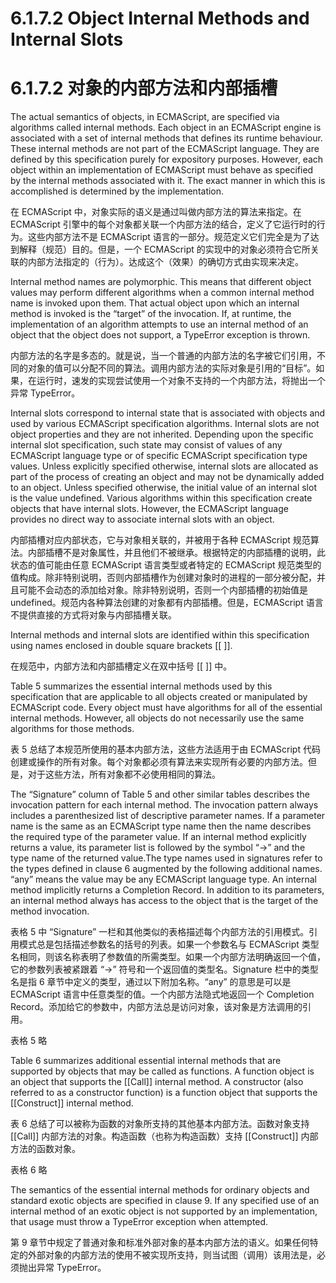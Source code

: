 # 6.1.7.2 Object Internal Methods and Internal Slots

# 6.1.7.2 对象的内部方法和内部插槽

The actual semantics of objects, in ECMAScript, are specified via algorithms called internal methods. Each object in an ECMAScript engine is associated with a set of internal methods that defines its runtime behaviour. These internal methods are not part of the ECMAScript language. They are defined by this specification purely for expository purposes. However, each object within an implementation of ECMAScript must behave as specified by the internal methods associated with it. The exact manner in which this is accomplished is determined by the implementation.

在 ECMAScript 中，对象实际的语义是通过叫做内部方法的算法来指定。在 ECMAScript 引擎中的每个对象都关联一个内部方法的结合，定义了它运行时的行为。这些内部方法不是 ECMAScript 语言的一部分。规范定义它们完全是为了达到解释（规范）目的。但是，一个 ECMAScript 的实现中的对象必须符合它所关联的内部方法指定的（行为）。达成这个（效果）的确切方式由实现来决定。

Internal method names are polymorphic. This means that different object values may perform different algorithms when a common internal method name is invoked upon them. That actual object upon which an internal method is invoked is the “target” of the invocation. If, at runtime, the implementation of an algorithm attempts to use an internal method of an object that the object does not support, a TypeError exception is thrown.

内部方法的名字是多态的。就是说，当一个普通的内部方法的名字被它们引用，不同的对象的值可以分配不同的算法。调用内部方法的实际对象是引用的“目标”。如果，在运行时，速发的实现尝试使用一个对象不支持的一个内部方法，将抛出一个异常 TypeError。

Internal slots correspond to internal state that is associated with objects and used by various ECMAScript specification algorithms. Internal slots are not object properties and they are not inherited. Depending upon the specific internal slot specification, such state may consist of values of any ECMAScript language type or of specific ECMAScript specification type values. Unless explicitly specified otherwise, internal slots are allocated as part of the process of creating an object and may not be dynamically added to an object. Unless specified otherwise, the initial value of an internal slot is the value undefined. Various algorithms within this specification create objects that have internal slots. However, the ECMAScript language provides no direct way to associate internal slots with an object.

内部插槽对应内部状态，它与对象相关联的，并被用于各种 ECMAScript 规范算法。内部插槽不是对象属性，并且他们不被继承。根据特定的内部插槽的说明，此状态的值可能由任意 ECMAScript 语言类型或者特定的 ECMAScript 规范类型的值构成。除非特别说明，否则内部插槽作为创建对象时的进程的一部分被分配，并且可能不会动态的添加给对象。除非特别说明，否则一个内部插槽的初始值是 undefined。规范内各种算法创建的对象都有内部插槽。但是，ECMAScript 语言不提供直接的方式将对象与内部插槽关联。

Internal methods and internal slots are identified within this specification using names enclosed in double square brackets [[ ]].

在规范中，内部方法和内部插槽定义在双中括号 [[ ]] 中。

Table 5 summarizes the essential internal methods used by this specification that are applicable to all objects created or manipulated by ECMAScript code. Every object must have algorithms for all of the essential internal methods. However, all objects do not necessarily use the same algorithms for those methods.

表 5 总结了本规范所使用的基本内部方法，这些方法适用于由 ECMAScript 代码创建或操作的所有对象。每个对象都必须有算法来实现所有必要的内部方法。但是，对于这些方法，所有对象都不必使用相同的算法。

The “Signature” column of Table 5 and other similar tables describes the invocation pattern for each internal method. The invocation pattern always includes a parenthesized list of descriptive parameter names. If a parameter name is the same as an ECMAScript type name then the name describes the required type of the parameter value. If an internal method explicitly returns a value, its parameter list is followed by the symbol “→” and the type name of the returned value.The type names used in signatures refer to the types defined in clause 6 augmented by the following additional names. “any” means the value may be any ECMAScript language type. An internal method implicitly returns a Completion Record. In addition to its parameters, an internal method always has access to the object that is the target of the method invocation.

表格 5 中 “Signature” 一栏和其他类似的表格描述每个内部方法的引用模式。引用模式总是包括描述参数名的括号的列表。如果一个参数名与 ECMAScript 类型名相同，则该名称表明了参数值的所需类型。如果一个内部方法明确返回一个值，它的参数列表被紧跟着 “→” 符号和一个返回值的类型名。Signature 栏中的类型名是指 6 章节中定义的类型，通过以下附加名称。“any” 的意思是可以是 ECMAScript 语言中任意类型的值。一个内部方法隐式地返回一个 Completion Record。添加给它的参数中，内部方法总是访问对象，该对象是方法调用的引用。

表格 5 略

Table 6 summarizes additional essential internal methods that are supported by objects that may be called as functions. A function object is an object that supports the [[Call]] internal method. A constructor (also referred to as a constructor function) is a function object that supports the [[Construct]] internal method.

表 6 总结了可以被称为函数的对象所支持的其他基本内部方法。函数对象支持 [[Call]] 内部方法的对象。构造函数（也称为构造函数）支持 [[Construct]] 内部方法的函数对象。

表格 6 略

The semantics of the essential internal methods for ordinary objects and standard exotic objects are specified in clause 9. If any specified use of an internal method of an exotic object is not supported by an implementation, that usage must throw a TypeError exception when attempted.

第 9 章节中规定了普通对象和标准外部对象的基本内部方法的语义。如果任何特定的外部对象的内部方法的使用不被实现所支持，则当试图（调用）该用法是，必须抛出异常 TypeError。
